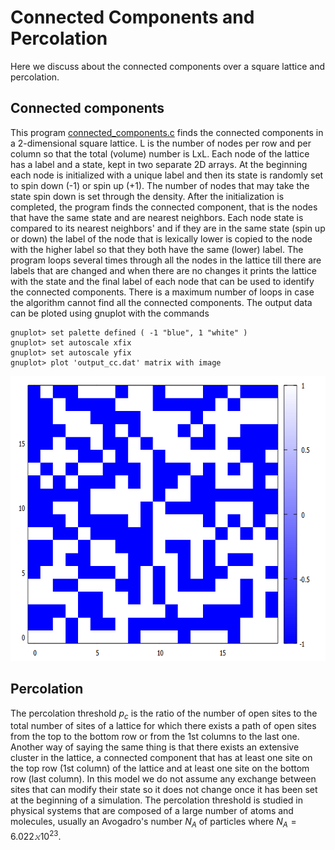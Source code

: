 Connected Components and Percolation
====================================
Here we discuss about the connected components over a square lattice and percolation.

## Connected components
This program [connected_components.c](connected_components.c) finds the connected components in a 2-dimensional square lattice. L is the number of nodes per row and per column so that the total (volume) number is LxL. Each node of the lattice
has a label and a state, kept in two separate 2D arrays. At the
beginning each node is initialized with a unique label and then
its state is randomly set to spin down (-1) or spin up (+1).
The number of nodes that may take the state spin down is set through
the density. After the initialization is completed, the program
finds the connected component, that is the nodes that have the
same state and are nearest neighbors. Each node state is compared
to its nearest neighbors' and if they are in the same state (spin
up or down) the label of the node that is lexically lower is copied
to the node with the higher label so that they both have the same
(lower) label. The program loops several times through all the nodes
in the lattice till there are labels that are changed and when there
are no changes it prints the lattice with the state and the final
label of each node that can be used to identify the connected
components. There is a maximum number of loops in case the algorithm
cannot find all the connected components.
The output data can be ploted using gnuplot with the commands

````
gnuplot> set palette defined ( -1 "blue", 1 "white" )
gnuplot> set autoscale xfix
gnuplot> set autoscale yfix
gnuplot> plot 'output_cc.dat' matrix with image
````
<p align="center">
  <img src="images/connected_components.png" width="640" height="456" alt="Connected components on a square lattice">
</p>

## Percolation
The percolation threshold $p_c$ is the ratio of the number of open sites to the total number of sites of a lattice for which there exists a path of open sites from the top to the bottom row or from the 1st columns to the last one. Another way of saying the same thing is that there exists an extensive cluster in the lattice, a connected component that has at least one site on the top row (1st column) of the lattice and at least one site on the bottom row (last column). In this model we do not assume any exchange between sites that can modify their state so it does not change once it has been set at the beginning of a simulation. The percolation threshold is studied in physical systems that are composed of a large number of atoms and molecules, usually an Avogadro's number $N_A$ of particles where $N_A = 6.022𝚡10^23$.
